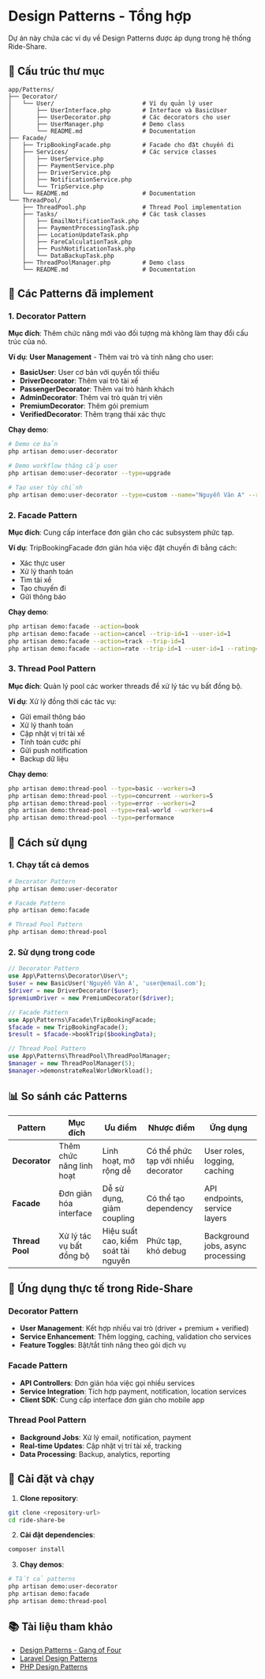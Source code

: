 # Design Patterns - Tổng hợp

Dự án này chứa các ví dụ về Design Patterns được áp dụng trong hệ thống Ride-Share.

## 📁 Cấu trúc thư mục

```
app/Patterns/
├── Decorator/
│   └── User/                         # Ví dụ quản lý user
│       ├── UserInterface.php         # Interface và BasicUser
│       ├── UserDecorator.php         # Các decorators cho user
│       ├── UserManager.php           # Demo class
│       └── README.md                 # Documentation
├── Facade/
│   ├── TripBookingFacade.php         # Facade cho đặt chuyến đi
│   ├── Services/                     # Các service classes
│   │   ├── UserService.php
│   │   ├── PaymentService.php
│   │   ├── DriverService.php
│   │   ├── NotificationService.php
│   │   └── TripService.php
│   └── README.md                     # Documentation
└── ThreadPool/
    ├── ThreadPool.php                # Thread Pool implementation
    ├── Tasks/                        # Các task classes
    │   ├── EmailNotificationTask.php
    │   ├── PaymentProcessingTask.php
    │   ├── LocationUpdateTask.php
    │   ├── FareCalculationTask.php
    │   ├── PushNotificationTask.php
    │   └── DataBackupTask.php
    ├── ThreadPoolManager.php         # Demo class
    └── README.md                     # Documentation
```

## 🎯 Các Patterns đã implement

### 1. Decorator Pattern
**Mục đích**: Thêm chức năng mới vào đối tượng mà không làm thay đổi cấu trúc của nó.

**Ví dụ**: **User Management** - Thêm vai trò và tính năng cho user:
- **BasicUser**: User cơ bản với quyền tối thiểu
- **DriverDecorator**: Thêm vai trò tài xế
- **PassengerDecorator**: Thêm vai trò hành khách
- **AdminDecorator**: Thêm vai trò quản trị viên
- **PremiumDecorator**: Thêm gói premium
- **VerifiedDecorator**: Thêm trạng thái xác thực

**Chạy demo**:
```bash
# Demo cơ bản
php artisan demo:user-decorator

# Demo workflow thăng cấp user
php artisan demo:user-decorator --type=upgrade

# Tạo user tùy chỉnh
php artisan demo:user-decorator --type=custom --name="Nguyễn Văn A" --roles=driver --roles=premium
```

### 2. Facade Pattern
**Mục đích**: Cung cấp interface đơn giản cho các subsystem phức tạp.

**Ví dụ**: TripBookingFacade đơn giản hóa việc đặt chuyến đi bằng cách:
- Xác thực user
- Xử lý thanh toán
- Tìm tài xế
- Tạo chuyến đi
- Gửi thông báo

**Chạy demo**:
```bash
php artisan demo:facade --action=book
php artisan demo:facade --action=cancel --trip-id=1 --user-id=1
php artisan demo:facade --action=track --trip-id=1
php artisan demo:facade --action=rate --trip-id=1 --user-id=1 --rating=5
```

### 3. Thread Pool Pattern
**Mục đích**: Quản lý pool các worker threads để xử lý tác vụ bất đồng bộ.

**Ví dụ**: Xử lý đồng thời các tác vụ:
- Gửi email thông báo
- Xử lý thanh toán
- Cập nhật vị trí tài xế
- Tính toán cước phí
- Gửi push notification
- Backup dữ liệu

**Chạy demo**:
```bash
php artisan demo:thread-pool --type=basic --workers=3
php artisan demo:thread-pool --type=concurrent --workers=5
php artisan demo:thread-pool --type=error --workers=2
php artisan demo:thread-pool --type=real-world --workers=4
php artisan demo:thread-pool --type=performance
```

## 🚀 Cách sử dụng

### 1. Chạy tất cả demos
```bash
# Decorator Pattern
php artisan demo:user-decorator

# Facade Pattern
php artisan demo:facade

# Thread Pool Pattern
php artisan demo:thread-pool
```

### 2. Sử dụng trong code
```php
// Decorator Pattern
use App\Patterns\Decorator\User\*;
$user = new BasicUser('Nguyễn Văn A', 'user@email.com');
$driver = new DriverDecorator($user);
$premiumDriver = new PremiumDecorator($driver);

// Facade Pattern
use App\Patterns\Facade\TripBookingFacade;
$facade = new TripBookingFacade();
$result = $facade->bookTrip($bookingData);

// Thread Pool Pattern
use App\Patterns\ThreadPool\ThreadPoolManager;
$manager = new ThreadPoolManager(5);
$manager->demonstrateRealWorldWorkload();
```

## 📊 So sánh các Patterns

| Pattern | Mục đích | Ưu điểm | Nhược điểm | Ứng dụng |
|---------|----------|---------|------------|----------|
| **Decorator** | Thêm chức năng linh hoạt | Linh hoạt, mở rộng dễ | Có thể phức tạp với nhiều decorator | User roles, logging, caching |
| **Facade** | Đơn giản hóa interface | Dễ sử dụng, giảm coupling | Có thể tạo dependency | API endpoints, service layers |
| **Thread Pool** | Xử lý tác vụ bất đồng bộ | Hiệu suất cao, kiểm soát tài nguyên | Phức tạp, khó debug | Background jobs, async processing |

## 🎯 Ứng dụng thực tế trong Ride-Share

### Decorator Pattern
- **User Management**: Kết hợp nhiều vai trò (driver + premium + verified)
- **Service Enhancement**: Thêm logging, caching, validation cho services
- **Feature Toggles**: Bật/tắt tính năng theo gói dịch vụ

### Facade Pattern
- **API Controllers**: Đơn giản hóa việc gọi nhiều services
- **Service Integration**: Tích hợp payment, notification, location services
- **Client SDK**: Cung cấp interface đơn giản cho mobile app

### Thread Pool Pattern
- **Background Jobs**: Xử lý email, notification, payment
- **Real-time Updates**: Cập nhật vị trí tài xế, tracking
- **Data Processing**: Backup, analytics, reporting

## 🔧 Cài đặt và chạy

1. **Clone repository**:
```bash
git clone <repository-url>
cd ride-share-be
```

2. **Cài đặt dependencies**:
```bash
composer install
```

3. **Chạy demos**:
```bash
# Tất cả patterns
php artisan demo:user-decorator
php artisan demo:facade
php artisan demo:thread-pool
```

## 📚 Tài liệu tham khảo

- [Design Patterns - Gang of Four](https://en.wikipedia.org/wiki/Design_Patterns)
- [Laravel Design Patterns](https://laravel.com/docs/design-patterns)
- [PHP Design Patterns](https://refactoring.guru/design-patterns/php)
